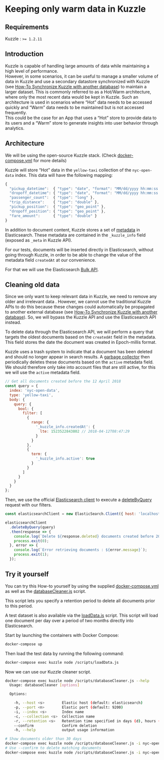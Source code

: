 # Keeping only warm data in Kuzzle

## Requirements

Kuzzle : `>= 1.2.11`  

## Introduction

Kuzzle is capable of handling  large amounts of data while maintaining a high level of performance.  
However, in some scenarios,  it can be useful  to manage a smaller volume of data in Kuzzle and use a secondary datastore synchronized with Kuzzle (see [How-To Synchronize Kuzzle with another database](../sync-data-to-another-database)) to maintain a larger dataset.
This is commonly referred to as a Hot/Warm architecture, where only the most recent data would be kept in Kuzzle. Such an architecture is used in scenarios where “Hot” data needs to be accessed quickly and “Warm” data needs to be maintained but is not accessed frequently.  
This could be the case for an App that uses a “Hot” store to provide data to its users and a “Warm” store to generate insights into user behavior through analytics.

## Architecture

We will be using the open-source Kuzzle stack. (Check [docker-compose.yml](docker-compose.yml) for more details)

Kuzzle will store “Hot” data in the `yellow-taxi` collection of the `nyc-open-data` index. This data will have the following mapping:

```js
{
  "pickup_datetime":  { "type": "date", "format": "MM/dd/yyyy hh:mm:ss a" },
  "dropoff_datetime": { "type": "date", "format": "MM/dd/yyyy hh:mm:ss a" },
  "passenger_count":  { "type": "long" },
  "trip_distance":    { "type": "double" },
  "pickup_position":  { "type": "geo_point" },
  "dropoff_position": { "type": "geo_point" },
  "fare_amount":      { "type": "double" }
}
```

In addition to document content, Kuzzle stores a set of [metadata](https://docs.kuzzle.io/guide/essentials/document-metadata/) in Elasticsearch. These metadata are contained in the `_kuzzle_info` field (exposed as `_meta` in Kuzzle API).  

For our tests, documents will be inserted directly in Elasticsearch, without going through Kuzzle, in order to be able to change the value of the metadata field `createdAt` at our convenience.  

For that we will use the Elasticsearch [Bulk API](https://www.elastic.co/guide/en/elasticsearch/reference/5.5/docs-bulk.html).  

## Cleaning old data

Since we only want to keep relevant data in Kuzzle, we need to  remove any older and irrelevant data . However, we cannot use the traditional Kuzzle APIs to do this because these changes could automatically be propagated to another external database (see [How-To Synchronize Kuzzle with another database](../sync-data-to-another-database)). So, we will bypass the Kuzzle API and use the Elasticsearch API instead.  

To delete data through the Elasticsearch API, we will perform a query that targets the oldest documents based on the `createdAt` field in the metadata. This field stores the date the document was created in Epoch-millis format.

Kuzzle uses a trash system to indicate that a document has been deleted and should no longer appear in search results. A [garbage collector](https://docs.kuzzle.io/guide/essentials/document-metadata/#garbage-collection) then periodically deletes these documents based on the `active` metadata field.   
We should therefore only take into account files that are still active, for this we will use the `active` metadata field.

```js
// Get all documents created before the 12 April 2018
const query = {
  index: 'nyc-open-data',
  type: 'yellow-taxi',
  body: {
    query: {
      bool: {
        filter: [
          {
            range: {
              '_kuzzle_info.createdAt': {
                lte: 1523522843802 // 2018-04-12T08:47:29
              }
            }
          },
          {
            term: {
              '_kuzzle_info.active': true
            }
          }
        ]
      }
    }
  }
};
```

Then, we use the official [Elasticsearch client](https://github.com/elastic/elasticsearch-js) to execute a [deleteByQuery](https://www.elastic.co/guide/en/elasticsearch/client/javascript-api/current/api-reference.html#api-deletebyquery) request with our filters.  

```js
const elasticsearchClient = new ElasticSearch.Client({ host: 'localhost:9200' });

elasticsearchClient
  .deleteByQuery(query)
  .then(response => {
    console.log(`Delete ${response.deleted} documents created before 2018-04-12`);
    process.exit(0);
  }, error => {
    console.log(`Error retrieving documents : ${error.message}`);
    process.exit(1);
  });
```

## Try it yourself

You can try this How-to yourself  by using the supplied [docker-compose.yml](docker-compose.yml) as well as the [databaseCleaner.js](scripts/databaseCleaner.js) script.  

This script lets you specify a retention period to delete all documents prior to this period.  

A test dataset is also available via the [loadData.js](scripts/loadData.js) script. This script will load one document per day over a period of two months directly into Elasticsearch.  

Start by launching the containers with Docker Compose:

```bash
docker-compose up
```

Then load the test data by running the following command:

```bash
docker-compose exec kuzzle node /scripts/loadData.js
```

Now we can use our Kuzzle cleaner script.

```bash
docker-compose exec kuzzle node /scripts/databaseCleaner.js --help
  Usage: databaseCleaner [options]

  Options:

    -h, --host <s>        Elastic host (default: elasticsearch)
    -p, --port <n>        Elastic port (default: 9200)
    -i, --index <s>       Index name
    -c, --collection <s>  Collection name
    -r, --retention <s>   Retention time specified in days (d), hours (h) or minutes (m) (default: 30d)
    --confirm             Confirm deletion
    -h, --help            output usage information

# Show documents older than 30 days
docker-compose exec kuzzle node /scripts/databaseCleaner.js -i nyc-open-data -c yellow-taxi -r 30d
# Use --confirm to delete matching documents
docker-compose exec kuzzle node /scripts/databaseCleaner.js -i nyc-open-data -c yellow-taxi -r 30d --confirm
```
